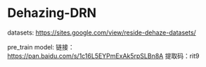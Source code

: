 # Dehazing-DRN

datasets: https://sites.google.com/view/reside-dehaze-datasets/

pre_train model: 链接：https://pan.baidu.com/s/1c16L5EYPmExAk5rpSLBn8A  提取码：rit9
